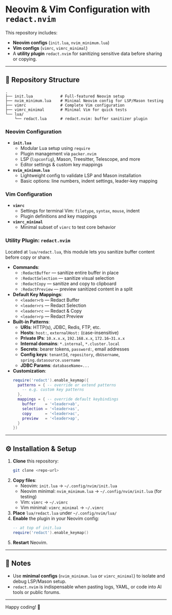 # Neovim & Vim Configuration with `redact.nvim`

This repository includes:
- **Neovim configs** (`init.lua`, `nvim_minimum.lua`)
- **Vim configs** (`vimrc`, `vimrc_minimal`)
- A **utility plugin** `redact.nvim` for sanitizing sensitive data before sharing or copying.

---

## 📁 Repository Structure

```
.
├── init.lua            # Full-featured Neovim setup
├── nvim_minimum.lua    # Minimal Neovim config for LSP/Mason testing
├── vimrc               # Complete Vim configuration
├── vimrc_minimal       # Minimal Vim for quick tests
└── lua/
    └── redact.lua      # redact.nvim: buffer sanitizer plugin
```

### Neovim Configuration
- **`init.lua`**
  - Modular Lua setup using `require`
  - Plugin management via `packer.nvim`
  - LSP (`lspconfig`), Mason, Treesitter, Telescope, and more
  - Editor settings & custom key mappings
- **`nvim_minimum.lua`**
  - Lightweight config to validate LSP and Mason installation
  - Basic options: line numbers, indent settings, leader-key mapping

### Vim Configuration
- **`vimrc`**
  - Settings for terminal Vim: `filetype`, `syntax`, `mouse`, indent
  - Plugin definitions and key mappings
- **`vimrc_minimal`**
  - Minimal subset of `vimrc` to test core behavior

### Utility Plugin: `redact.nvim`
Located at `lua/redact.lua`, this module lets you sanitize buffer content before copy or share.

- **Commands**:
  - `:RedactBuffer` — sanitize entire buffer in place
  - `:RedactSelection` — sanitize visual selection
  - `:RedactCopy` — sanitize and copy to clipboard
  - `:RedactPreview` — preview sanitized content in a split
- **Default Key Mappings**:
  - `<leader>rb` — Redact Buffer
  - `<leader>rs` — Redact Selection
  - `<leader>rc` — Redact & Copy
  - `<leader>rp` — Redact Preview
- **Built-in Patterns**:
  - **URIs**: HTTP(s), JDBC, Redis, FTP, etc.
  - **Hosts**: `host:`, `externalHost:` (case-insensitive)
  - **Private IPs**: `10.x.x.x`, `192.168.x.x`, `172.16–31.x.x`
  - **Internal domains**: `*.internal`, `*.cluster.local`
  - **Secrets**: bearer tokens, `password:`, email addresses
  - **Config keys**: `tenantId`, `repository`, `dbUsername`, `spring.datasource.username`
  - **JDBC Params**: `databaseName=...`
- **Customization**:
  ```lua
  require('redact').enable_keymap({
    patterns = { -- override or extend patterns
      -- e.g. custom key patterns
    },
    mappings = { -- override default keybindings
      buffer    = '<leader>ab',
      selection = '<leader>as',
      copy      = '<leader>ac',
      preview   = '<leader>ap',
    }
  })
  ```

---

## ⚙️ Installation & Setup

1. **Clone** this repository:
   ```bash
   git clone <repo-url>
   ```
2. **Copy files**:
   - Neovim: `init.lua` → `~/.config/nvim/init.lua`
   - Neovim minimal: `nvim_minimum.lua` → `~/.config/nvim/init.lua` (for testing)
   - Vim: `vimrc` → `~/.vimrc`
   - Vim minimal: `vimrc_minimal` → `~/.vimrc`
3. **Place** `lua/redact.lua` under `~/.config/nvim/lua/`
4. **Enable** the plugin in your Neovim config:
   ```lua
   -- at top of init.lua
   require('redact').enable_keymap()
   ```
5. **Restart** Neovim.

---

## 📝 Notes

- Use **minimal configs** (`nvim_minimum.lua` or `vimrc_minimal`) to isolate and debug LSP/Mason setup.
- `redact.nvim` is indispensable when pasting logs, YAML, or code into AI tools or public forums.

---

Happy coding! 🚀
